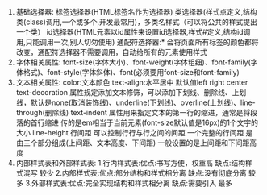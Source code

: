 1. 基础选择器:
        标签选择器(HTML标签名作为选择器)
        类选择器(样式点定义,结构类(class)调用,一个或多个,开发最常用)，多类名样式（可以将公共的样式提出一个类）
        id选择器(HTML元素以id属性来设置id选择器,样式#定义,结构id调用,只能调用一次,别人切勿使用)
        通配符选择器:* 会将页面所有标签的颜色都将改变，通配符选择器不需要调用，自动给所有的元素使用样式
2. 字体相关属性:
        font-size(字体大小)、font-weight(字体粗细)、font-family(字体格式)、font-style(字体斜体)、font(必须要用font-size和font-family)
3. 文本相关属性:
        color:文本颜色
        text-align:水平居中 默认值left  right center
        text-decoration 属性规定添加文本修饰，可以添加下划线、删除线、上划线，默认是none(取消装饰线)、underline(下划线)、overline(上划线)、line-through(删除线)
        text-indent 属性用来指定文本的第一行的缩进，通常是将段落的首行缩进 传的是em相当于当前元素(font-size默认值是16px)的1个文字的大小
        line-height 行间距 可以控制行行与行之间的间距 一个完整的行间距 是由三个部分组成(上间距、文本高度、下间距) 一般设置的是上间距和下间距高度
4. 内部样式表和外部样式表:
        1.行内样式表:优点:书写方便，权重高 缺点:结构样式混写 较少
        2.内部样式表:优点:部分结构和样式相分离 缺点:没有彻底分离 较多
        3.外部样式表:优点:完全实现结构和样式相分离 缺点:需要引入 最多 <link rel="stylesheet" href="demo04.css">
